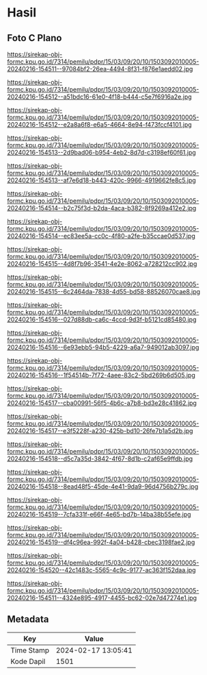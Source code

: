 # Hasil

## Foto C Plano

https://sirekap-obj-formc.kpu.go.id/7314/pemilu/pdpr/15/03/09/20/10/1503092010005-20240216-154511--97084bf2-26ea-4494-8f31-f876e1aedd02.jpg

https://sirekap-obj-formc.kpu.go.id/7314/pemilu/pdpr/15/03/09/20/10/1503092010005-20240216-154512--a51bdc16-61e0-4f18-b444-c5e7f6916a2e.jpg

https://sirekap-obj-formc.kpu.go.id/7314/pemilu/pdpr/15/03/09/20/10/1503092010005-20240216-154512--e2a8a6f8-e6a5-4664-8e94-f473fccf4101.jpg

https://sirekap-obj-formc.kpu.go.id/7314/pemilu/pdpr/15/03/09/20/10/1503092010005-20240216-154513--2d9bad06-b954-4eb2-8d7d-c3198ef60f61.jpg

https://sirekap-obj-formc.kpu.go.id/7314/pemilu/pdpr/15/03/09/20/10/1503092010005-20240216-154513--af7e6d18-b443-420c-9966-4919662fe8c5.jpg

https://sirekap-obj-formc.kpu.go.id/7314/pemilu/pdpr/15/03/09/20/10/1503092010005-20240216-154514--b2c75f3d-b2da-4aca-b382-8f9269a412e2.jpg

https://sirekap-obj-formc.kpu.go.id/7314/pemilu/pdpr/15/03/09/20/10/1503092010005-20240216-154514--ec83ee5a-cc0c-4f80-a2fe-b35ccae0d537.jpg

https://sirekap-obj-formc.kpu.go.id/7314/pemilu/pdpr/15/03/09/20/10/1503092010005-20240216-154515--4d8f7b96-3541-4e2e-8062-a728212cc902.jpg

https://sirekap-obj-formc.kpu.go.id/7314/pemilu/pdpr/15/03/09/20/10/1503092010005-20240216-154515--6c2464da-7838-4d55-bd58-88526070cae8.jpg

https://sirekap-obj-formc.kpu.go.id/7314/pemilu/pdpr/15/03/09/20/10/1503092010005-20240216-154516--027d88db-ca6c-4ccd-9d3f-b5121cd85480.jpg

https://sirekap-obj-formc.kpu.go.id/7314/pemilu/pdpr/15/03/09/20/10/1503092010005-20240216-154516--6e93ebb5-94b5-4229-a6a7-949012ab3097.jpg

https://sirekap-obj-formc.kpu.go.id/7314/pemilu/pdpr/15/03/09/20/10/1503092010005-20240216-154516--1f54514b-7f72-4aee-83c2-5bd269b6d505.jpg

https://sirekap-obj-formc.kpu.go.id/7314/pemilu/pdpr/15/03/09/20/10/1503092010005-20240216-154517--cba00991-56f5-4b6c-a7b8-bd3e28c41862.jpg

https://sirekap-obj-formc.kpu.go.id/7314/pemilu/pdpr/15/03/09/20/10/1503092010005-20240216-154517--e3f5228f-a230-425b-bd10-26fe7b1a5d2b.jpg

https://sirekap-obj-formc.kpu.go.id/7314/pemilu/pdpr/15/03/09/20/10/1503092010005-20240216-154518--d5c7a35d-3842-4f67-8d1b-c2af65e9ffdb.jpg

https://sirekap-obj-formc.kpu.go.id/7314/pemilu/pdpr/15/03/09/20/10/1503092010005-20240216-154518--8ead48f5-45de-4e41-9da9-96d4756b279c.jpg

https://sirekap-obj-formc.kpu.go.id/7314/pemilu/pdpr/15/03/09/20/10/1503092010005-20240216-154519--7cfa331f-e66f-4e65-bd7b-14ba38b55efe.jpg

https://sirekap-obj-formc.kpu.go.id/7314/pemilu/pdpr/15/03/09/20/10/1503092010005-20240216-154519--df4c96ea-992f-4a04-b428-cbec3198fae2.jpg

https://sirekap-obj-formc.kpu.go.id/7314/pemilu/pdpr/15/03/09/20/10/1503092010005-20240216-154520--42c1483c-5565-4c9c-9177-ac363f152daa.jpg

https://sirekap-obj-formc.kpu.go.id/7314/pemilu/pdpr/15/03/09/20/10/1503092010005-20240216-154511--4324e895-4917-4455-bc62-02e7d47274e1.jpg


## Metadata

| Key        | Value               |
| ---------- | ------------------- |
| Time Stamp | 2024-02-17 13:05:41 |
| Kode Dapil | 1501                |



